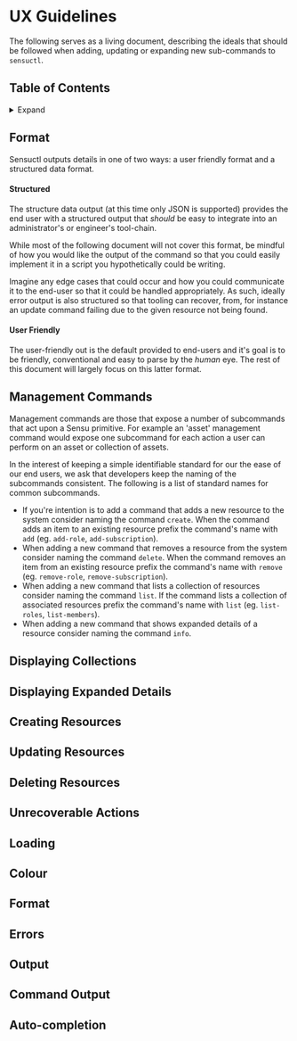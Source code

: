 # UX Guidelines

The following serves as a living document, describing the ideals that should be
followed when adding, updating or expanding new sub-commands to `sensuctl`.

## Table of Contents

<details>
  <summary>Expand</summary>
- [Format](#format)
</details>

## Format

Sensuctl outputs details in one of two ways: a user friendly format and a
structured data format.

#### Structured

The structure data output (at this time only JSON is supported) provides the end
user with a structured output that _should_ be easy to integrate into an
administrator's or engineer's tool-chain.

While most of the following document will not cover this format, be mindful of
how you would like the output of the command so that you could easily implement
it in a script you hypothetically could be writing.

Imagine any edge cases that could occur and how you could communicate it to the
end-user so that it could be handled appropriately. As such, ideally error
output is also structured so that tooling can recover, from, for instance an
update command failing due to the given resource not being found.

#### User Friendly

The user-friendly out is the default provided to end-users and it's goal is to
be friendly, conventional and easy to parse by the _human_ eye. The rest of this
document will largely focus on this latter format.

## Management Commands

Management commands are those that expose a number of subcommands that act upon
a Sensu primitive. For example an 'asset' management command would expose
one subcommand for each action a user can perform on an asset or collection of
assets.

In the interest of keeping a simple identifiable standard for our the ease of
our end users, we ask that developers keep the naming of the subcommands
consistent. The following is a list of standard names for common subcommands.

- If you're intention is to add a command that adds a new resource to the system
  consider naming the command `create`. When the command adds an item to an
  existing resource prefix the command's name with `add` (eg. `add-role`,
  `add-subscription`).
- When adding a new command that removes a resource from the system consider
  naming the command `delete`. When the command removes an item from an existing
  resource prefix the command's name with `remove` (eg. `remove-role`,
  `remove-subscription`).
- When adding a new command that lists a collection of resources consider naming
  the command `list`. If the command lists a collection of associated resources
  prefix the command's name with `list` (eg. `list-roles`, `list-members`).
- When adding a new command that shows expanded details of a resource consider
  naming the command `info`.

## Displaying Collections
## Displaying Expanded Details
## Creating Resources
## Updating Resources
## Deleting Resources

## Unrecoverable Actions

## Loading
## Colour
## Format
## Errors

## Output
## Command Output
## Auto-completion
